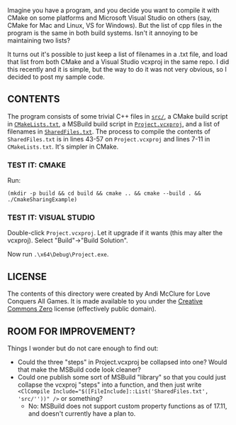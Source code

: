 Imagine you have a program, and you decide you want to compile it with CMake on some platforms and Microsoft Visual Studio on others (say, CMake for Mac and Linux, VS for Windows). But the list of cpp files in the program is the same in both build systems. Isn't it annoying to be maintaining two lists?

It turns out it's possible to just keep a list of filenames in a .txt file, and load that list from both CMake and a Visual Studio vcxproj in the same repo. I did this recently and it is simple, but the way to do it was not very obvious, so I decided to post my sample code.

## CONTENTS

The program consists of some trivial C++ files in [`src/`](src), a CMake build script in [`CMakeLists.txt`](CMakeLists.txt), a MSBuild build script in [`Project.vcxproj`](Project.vcxproj), and a list of filenames in [`SharedFiles.txt`](SharedFiles.txt). The process to compile the contents of `SharedFiles.txt` is in lines 43-57 on `Project.vcxproj` and lines 7-11 in `CMakeLists.txt`. It's simpler in CMake.

### TEST IT: CMAKE

Run:

	(mkdir -p build && cd build && cmake .. && cmake --build . && ./CmakeSharingExample)

### TEST IT: VISUAL STUDIO

Double-click `Project.vcxproj`. Let it upgrade if it wants (this may alter the vcxproj). Select "Build"->"Build Solution".

Now run `.\x64\Debug\Project.exe`.

## LICENSE

The contents of this directory were created by Andi McClure for Love Conquers All Games. It is made available to you under the [Creative Commons Zero](https://creativecommons.org/publicdomain/zero/1.0/) license (effectively public domain).

## ROOM FOR IMPROVEMENT?

Things I wonder but do not care enough to find out:

* Could the three "steps" in Project.vcxproj be collapsed into one? Would that make the MSBuild code look cleaner?
* Could one publish some sort of MSBuild "library" so that you could just collapse the vcxproj "steps" into a function, and then just write `<ClCompile Include="$([FileInclude]::List('SharedFiles.txt', 'src/''))" />` or something?
  * No: MSBuild does not support custom property functions as of 17.11, and doesn't currently have a plan to.

